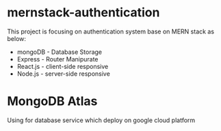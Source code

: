 # mernstack-authentication

This project is focusing on authentication system base on MERN stack as below: 

* mongoDB - Database Storage 
* Express - Router Manipurate
* React.js - client-side responsive
* Node.js - server-side responsive

# MongoDB Atlas

Using for database service which deploy on google cloud platform






